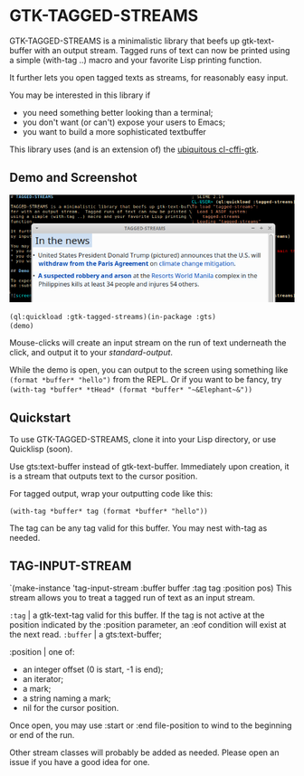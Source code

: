 # GTK-TAGGED-STREAMS

GTK-TAGGED-STREAMS is a minimalistic library that beefs up gtk-text-buffer with an output stream.  Tagged runs of text can now be printed using a simple (with-tag ..) macro and your favorite Lisp printing function.

It further lets you open tagged texts as streams, for reasonably easy input.

You may be interested in this library if 
* you need something better looking than a terminal;
* you don't want (or can't) expose your users to Emacs;
* you want to build a more sophisticated textbuffer

This library uses (and is an extension of) the [ubiquitous cl-cffi-gtk](https://github.com/crategus/cl-cffi-gtk).

## Demo and Screenshot

![screenshot](Screenshot.png?raw=true) 

```
(ql:quickload :gtk-tagged-streams)(in-package :gts)
(demo)
```

Mouse-clicks will create an input stream on the run of text underneath the click, and output it to your *standard-output*.

While the demo is open, you can output to the screen using something like `(format *buffer* "hello")` from the REPL.  Or if you want to be fancy, try `(with-tag *buffer* *tHead* (format *buffer* "~&Elephant~&"))`


## Quickstart

To use GTK-TAGGED-STREAMS, clone it into your Lisp directory, or use Quicklisp (soon).

Use gts:text-buffer instead of gtk-text-buffer.  Immediately upon creation, it is a stream that outputs text to the cursor position.

For tagged output, wrap your outputting code like this:
```
(with-tag *buffer* tag (format *buffer* "hello"))
```
The tag can be any tag valid for this buffer.  You may nest with-tag as needed.

## TAG-INPUT-STREAM

`(make-instance 'tag-input-stream :buffer buffer :tag tag :position pos)
This stream allows you to treat a tagged run of text as an input stream. 

`:tag` | a gtk-text-tag valid for this buffer.  If the tag is not active at the position indicated by the :position parameter, an :eof condition will exist at the next read. 
`:buffer` | a gts:text-buffer; 
 
 :position | one of:
- an integer offset (0 is start, -1 is end);
- an iterator;
- a mark;
- a string naming a mark;
- nil for the cursor position. 

Once open, you may use :start or :end file-position to wind to the beginning or end of the run.

Other stream classes will probably be added as needed.  Please open an issue if you have a good idea for one.

